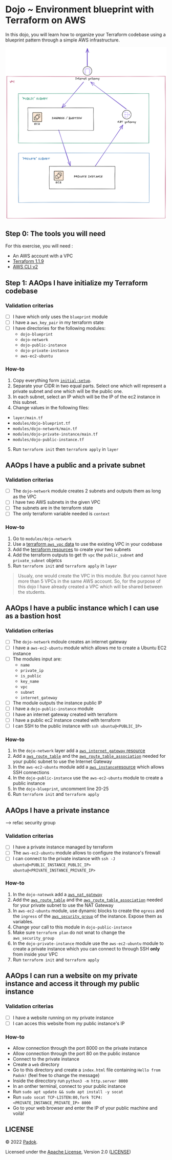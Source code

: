 # Dojo ~ Environment blueprint with Terraform on AWS

In this dojo, you will learn how to organize your Terraform codebase using a blueprint pattern through a simple AWS infrastructure.

![](./assets/dojo-tf-blueprint.png)

## Step 0: The tools you will need

For this exercise, you will need :

- An AWS account with a VPC
- [Terraform 1.1.9](https://learn.hashicorp.com/tutorials/terraform/install-cli)
- [AWS CLI v2](https://docs.aws.amazon.com/cli/latest/userguide/getting-started-install.html)

## Step 1: AAOps I have initialize my Terraform codebase

### Validation criterias

- [ ] I have which only uses the `blueprint` module
- [ ] I have a `aws_key_pair` in my terraform state
- [ ] I have directories for the following modules:
  - `dojo-blueprint`
  - `dojo-network`
  - `dojo-public-instance`
  - `dojo-private-instance`
  - `aws-ec2-ubuntu`

### How-to

1. Copy everything form [`initial-setup`](./initial-setup/).
2. Separate your CIDR in two equal parts. Select one which will represent a private subnet and one which will be the public one.
3. In each subnet, select an IP which will be the IP of the ec2 instance in this subnet.
4. Change values in the following files:

  - `layer/main.tf`
  - `modules/dojo-blueprint.tf`
  - `modules/dojo-network/main.tf`
  - `modules/dojo-private-instance/main.tf`
  - `modules/dojo-public-instance.tf`

5. Run `terraform init` then `terraform apply` in `layer`

## AAOps I have a public and a private subnet

### Validation criterias

- [ ] The `dojo-network` module creates 2 subnets and outputs them as long as the VPC
- [ ] I have two AWS subnets in the given VPC
- [ ] The subnets are in the terraform state
- [ ] The only terraform variable needed is `context`

### How-to

1. Go to `modules/dojo-network`
2. Use a [terraform `aws_vpc` data](https://registry.terraform.io/providers/hashicorp/aws/latest/docs/data-sources/vpc) to use the existing VPC in your codebase
3. Add the [terraform resources](https://registry.terraform.io/providers/hashicorp/aws/2.43.0/docs/resources/subnet) to create your two subnets
4. Add the terraform outputs to get th `vpc` the `public_subnet` and `private_subnet` objetcs
5. Run `terraform init` and `terraform apply` in `layer`

> Usualy, one would create the VPC in this module. But you cannot have more than 5 VPCs in the same AWS account. 
> So, for the purpose of this dojo I have already created a VPC which will be shared between the students.

## AAOps I have a public instance which I can use as a bastion host

### Validation criterias

- [ ] The `dojo-network` mdoule creates an internet gateway
- [ ] I have a `aws-ec2-ubuntu` module which allows me to create a Ubuntu EC2 instance
- [ ] The modules input are:
  - `name`
  - `private_ip`
  - `is_public`
  - `key_name`
  - `vpc`
  - `subnet`
  - `internet_gateway`
- [ ] The module outputs the instance public IP
- [ ] I have a `dojo-public-instance` module
- [ ] I have an internet gateway created with terraform
- [ ] I have a public ec2 instance created with terraform
- [ ] I can SSH to the public instance with `ssh ubuntu@<PUBLIC_IP>`

### How-to

1. In the `dojo-network` layer add a [`aws_internet_gateway` resource](https://registry.terraform.io/providers/hashicorp/aws/latest/docs/resources/internet_gateway)
2. Add a [`aws_route_table`](https://registry.terraform.io/providers/hashicorp/aws/latest/docs/resources/route_table) and the [`aws_route_table_association`](https://registry.terraform.io/providers/hashicorp/aws/latest/docs/resources/route_table_association) needed for your public subnet to use the Internet Gateway
3. In the `aws-ec2-ubuntu` module add a [`aws_instance`resource](https://registry.terraform.io/providers/hashicorp/aws/latest/docs/resources/instance) which allows SSH connections
4. In the `dojo-public-instance` use the `aws-ec2-ubuntu` module to create a public instance
5. In the `dojo-blueprint`, uncomment line 20-25
6. Run `terraform init` and `terraform apply`

## AAOps I have a private instance
--> refac security group

### Validation criterias

- [ ] I have a private instance managed by terraform
- [ ] The `aws-ec2-ubuntu` module allows to configure the instance's firewall
- [ ] I can connect to the private instance with `ssh -J ubuntu@<PUBLIC_INSTANCE_PUBLIC_IP> ubuntu@<PRIVATE_INSTANCE_PRIVATE_IP>`

### How-to

1. In the `dojo-natewok` add a [`aws_nat_gateway`](https://registry.terraform.io/providers/hashicorp/aws/latest/docs/resources/nat_gateway)
2. Add the [`aws_route_table`](https://registry.terraform.io/providers/hashicorp/aws/latest/docs/resources/route_table) and the [`aws_route_table_association`](https://registry.terraform.io/providers/hashicorp/aws/latest/docs/resources/route_table_association) needed for your private subnet to use the NAT Gateway
3. In `aws-ec2-ubuntu` module, use dynamic blocks to create the `egress` and the `ingress` of the [`aws_security_group`](https://registry.terraform.io/providers/hashicorp/aws/latest/docs/resources/security_group) of the instance. Expose them as variables.
4. Change your call to this module in `dojo-public-instance`
5. Make sure `terraform plan` do not wnat to change the `aws_security_group`
6. In the `dojo-private-instance` module use the `aws-ec2-ubuntu` module to create a private instance which you can connect to through SSH **only** from inside your VPC
7. Run `terraform init` and `terraform apply`

## AAOps I can run a website on my private instance and access it through my public instance

### Validation criterias

- [ ] I have a website running on my private instance
- [ ] I can acces this website from my public instance's IP

### How-to

- Allow connection through the port 8000 on the private instance
- Allow connection through the port 80 on the public instance
- Connect to the private instance
- Create a `web` directory
- Go to this directory and create a `index.html` file containing `Hello from Padok!` (feel free to change the message)
- Inside the direcctory run `python3 -m http.server 8000`
- In an onther terminal, connect to your public instance
- Run `sudo apt update && sudo apt install -y socat`
- Run `sudo socat TCP-LISTEN:80,fork TCP4:<PRIVATE_INSTANCE_PRIVATE_IP> 8000`
- Go to your web browser and enter the IP of your public machine and voilà!

## LICENSE

© 2022 [Padok](https://www.padok.fr/).

Licensed under the [Apache License](https://www.apache.org/licenses/LICENSE-2.0), Version 2.0 ([LICENSE](./LICENSE))
